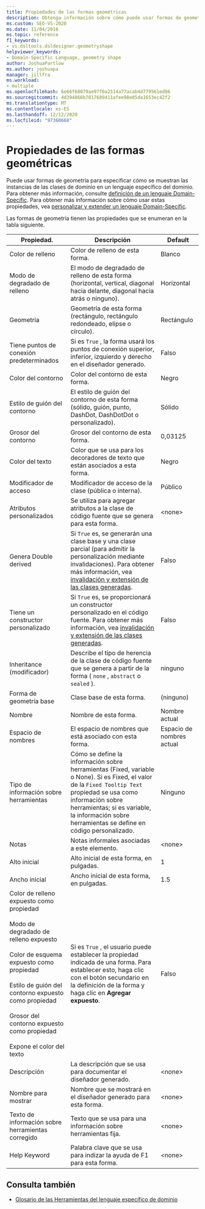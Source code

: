 ```yaml
---
title: Propiedades de las formas geométricas
description: Obtenga información sobre cómo puede usar formas de geometría para especificar cómo se muestran las instancias de las clases de dominio en un lenguaje específico de dominio.
ms.custom: SEO-VS-2020
ms.date: 11/04/2016
ms.topic: reference
f1_keywords:
- vs.dsltools.dsldesigner.geometryshape
helpviewer_keywords:
- Domain-Specific Language, geometry shape
author: JoshuaPartlow
ms.author: joshuapa
manager: jillfra
ms.workload:
- multiple
ms.openlocfilehash: 6e66f68079ae97f0a2514a77acab4d779561ed86
ms.sourcegitcommit: 4d394866b7817689411afee98e85da1653ec42f2
ms.translationtype: MT
ms.contentlocale: es-ES
ms.lasthandoff: 12/12/2020
ms.locfileid: "97360668"
---
```

# <a name="properties-of-geometry-shapes"></a>Propiedades de las formas geométricas
Puede usar formas de geometría para especificar cómo se muestran las instancias de las clases de dominio en un lenguaje específico del dominio. Para obtener más información, consulte [definición de un lenguaje Domain-Specific](../modeling/how-to-define-a-domain-specific-language.md). Para obtener más información sobre cómo usar estas propiedades, vea [personalizar y extender un lenguaje Domain-Specific](../modeling/customizing-and-extending-a-domain-specific-language.md).

 Las formas de geometría tienen las propiedades que se enumeran en la tabla siguiente.

|Propiedad.|Descripción|Default|
|-|-|-|
|Color de relleno|Color de relleno de esta forma.|Blanco|
|Modo de degradado de relleno|El modo de degradado de relleno de esta forma (horizontal, vertical, diagonal hacia delante, diagonal hacia atrás o ninguno).|Horizontal|
|Geometría|Geometría de esta forma (rectángulo, rectángulo redondeado, elipse o círculo).|Rectángulo|
|Tiene puntos de conexión predeterminados|Si es `True` , la forma usará los puntos de conexión superior, inferior, izquierdo y derecho en el diseñador generado.|Falso|
|Color del contorno|Color del contorno de esta forma.|Negro|
|Estilo de guión del contorno|El estilo de guión del contorno de esta forma (sólido, guión, punto, DashDot, DashDotDot o personalizado).|Sólido|
|Grosor del contorno|Grosor del contorno de esta forma.|0,03125|
|Color del texto|Color que se usa para los decoradores de texto que están asociados a esta forma.|Negro|
|Modificador de acceso|Modificador de acceso de la clase (pública o interna).|Público|
|Atributos personalizados|Se utiliza para agregar atributos a la clase de código fuente que se genera para esta forma.|\<none>|
|Genera Double derived|Si `True` es, se generarán una clase base y una clase parcial (para admitir la personalización mediante invalidaciones). Para obtener más información, vea [invalidación y extensión de las clases generadas](../modeling/overriding-and-extending-the-generated-classes.md).|Falso|
|Tiene un constructor personalizado|Si `True` es, se proporcionará un constructor personalizado en el código fuente. Para obtener más información, vea [invalidación y extensión de las clases generadas](../modeling/overriding-and-extending-the-generated-classes.md).|Falso|
|Inheritance (modificador)|Describe el tipo de herencia de la clase de código fuente que se genera a partir de la forma ( `none` , `abstract` o `sealed` ).|ninguno|
|Forma de geometría base|Clase base de esta forma.|(ninguno)|
|Nombre|Nombre de esta forma.|Nombre actual|
|Espacio de nombres|El espacio de nombres que está asociado con esta forma.|Espacio de nombres actual|
|Tipo de información sobre herramientas|Cómo se define la información sobre herramientas (Fixed, variable o None). Si es Fixed, el valor de la `Fixed Tooltip Text` propiedad se usa como información sobre herramientas; si es variable, la información sobre herramientas se define en código personalizado.|Ninguno|
|Notas|Notas informales asociadas a este elemento.|\<none>|
|Alto inicial|Alto inicial de esta forma, en pulgadas.|1|
|Ancho inicial|Ancho inicial de esta forma, en pulgadas.|1.5|
|Color de relleno expuesto como propiedad<br /><br /> Modo de degradado de relleno expuesto<br /><br /> Color de esquema expuesto como propiedad<br /><br /> Estilo de guión del contorno expuesto como propiedad<br /><br /> Grosor del contorno expuesto como propiedad<br /><br /> Expone el color del texto|Si es `True` , el usuario puede establecer la propiedad indicada de una forma. Para establecer esto, haga clic con el botón secundario en la definición de la forma y haga clic en **Agregar expuesto**.|Falso|
|Descripción|La descripción que se usa para documentar el diseñador generado.|\<none>|
|Nombre para mostrar|Nombre que se mostrará en el diseñador generado para esta forma.|\<none>|
|Texto de información sobre herramientas corregido|Texto que se usa para una información sobre herramientas fija.|\<none>|
|Help Keyword|Palabra clave que se usa para indizar la ayuda de F1 para esta forma.|\<none>|

## <a name="see-also"></a>Consulta también

- [Glosario de las Herramientas del lenguaje específico de dominio](/previous-versions/bb126564(v=vs.100))